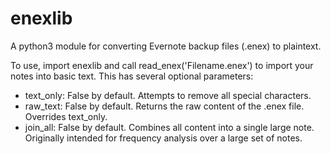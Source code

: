 # enexlib

A python3 module for converting Evernote backup files (.enex) to plaintext.

To use, import enexlib and call read_enex('Filename.enex') to import your notes
into basic text. This has several optional parameters:
 - text_only: False by default. Attempts to remove all special characters.
 - raw_text: False by default. Returns the raw content of the .enex file.
	Overrides text_only.
 - join_all: False by default. Combines all content into a single large note.
	Originally intended for frequency analysis over a large set of notes.
